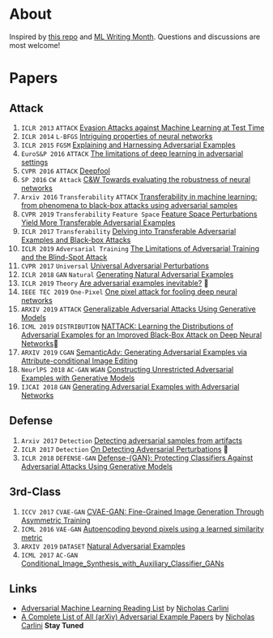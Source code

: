# About
Inspired by [this repo](https://github.com/aleju/papers) and [ML Writing Month](https://docs.google.com/document/d/15o6m0I8g6O607mk5YPTh33Lu_aQYo7SpHhNSbLPQpWQ/mobilebasic?from=groupmessage#?utm_source=wechat_session&utm_medium=social&utm_oi=624560843380101120). Questions and discussions are most welcome!

# Papers
## Attack
1. `ICLR 2013` `ATTACK` [Evasion Attacks against Machine Learning at Test Time](./2013/Evasion_attacks_against_machine_learning_at_test_time.md)
2. `ICLR 2014` `L-BFGS` [Intriguing properties of neural networks](./2014/Intriguing_properties_of_neural_networks.md)
3. `ICLR 2015` `FGSM` [Explaining and Harnessing Adversarial Examples](./2015/Explaining_and_Harnessing_Adversarial_Examples.md)
4. `EuroS&P 2016` `ATTACK` [The limitations of deep learning in adversarial settings](./2016/The_limitations_of_deep_learning_in_adversarial_settings.md)
5. `CVPR 2016` `ATTACK` [Deepfool](./2016/DeepFool.md)
6. `SP 2016` `CW Attack` [C&W Towards evaluating the robustness of neural networks](./2016/Toward_evaluating_the_robustness_of_neural_networks.md)
7. `Arxiv 2016` `Transferability` `ATTACK` [Transferability in machine learning: from phenomena to black-box attacks using adversarial samples](./2016/Transferability_in_machine_learning.md)
8. `CVPR 2019` `Transferability` `Feature Space` [Feature Space Perturbations Yield More Transferable Adversarial Examples](./2019/Feature_Space_Perturbations_Yield_More_Transferable_Adversarial_Examples.md)
9. `ICLR 2017` `Transferability` [Delving into Transferable Adversarial Examples and Black-box Attacks](./2017/Delving_into_Transferable_Adversarial_Examples_and_Black-box_Attacks.md)
10. `ICLR 2019` `Adversarial Training` [The Limitations of Adversarial Training and the Blind-Spot Attack](./2019/The_Limitations_of_Adversarial_Training_and_the_Blind-Spot_Attack.md)
11. `CVPR 2017` `Universal` [Universal Adversarial Perturbations](./2017/Universal_Adversarial_Perturbations.md)
12. `ICLR 2018` `GAN` `Natural` [Generating Natural Adversarial Examples](./2018/Generating_Natural_Adversarial_Examples.md)
13. `ICLR 2019` `Theory` [Are adversarial examples inevitable?](./2019/Are_adversarial_examples_inevitable.md) :thought_balloon:
14. `IEEE TEC 2019` `One-Pixel` [One pixel attack for fooling deep neural networks](./2019/One_pixel_attack_for_fooling_deep_neural_networks.md)
15. `ARXIV 2019` `ATTACK` [Generalizable Adversarial Attacks Using Generative Models](./2019/Generalizable_Adversarial_Attacks_Using_Generative_Models.md)
16. `ICML 2019` `DISTRIBUTION` [NATTACK: Learning the Distributions of Adversarial Examples for an Improved Black-Box Attack on Deep Neural Networks](./2019/NATTACK_Learning_the_Distributions_of_Adversarial_Examples_for_an_Improved_Black_Box_Attack_on_Deep_Neural_Networks.md):thought_balloon:
17. `ARXIV 2019` `CGAN` [SemanticAdv: Generating Adversarial Examples via Attribute-conditional Image Editing](./2019/SemanticAdv_Generating_Adversarial_Examples_via_Attribute_conditional_Image_Editing.md)
18. `NeurlPS 2018` `AC-GAN` `WGAN` [Constructing Unrestricted Adversarial Examples with Generative Models](./2018/Constructing_Unrestricted_Adversarial_Examples_with_Generative_Models.md)
19. `IJCAI 2018` `GAN` [Generating Adversarial Examples with Adversarial Networks](./2018/Generating_Adversarial_Examples_with_Adversarial_Networks.md)


## Defense
1. `Arxiv 2017` `Detection` [Detecting adversarial samples from artifacts](./2017/Detecting_Adversarial_Samples_from_Artifacts.md)
2. `ICLR 2017` `Detection` [On Detecting Adversarial Perturbations](./2017/On_Detecting_Adversarial_Perturbations.md) :thought_balloon:
3. `ICLR 2018` `DEFENSE-GAN` [Defense-{GAN}: Protecting Classifiers Against Adversarial Attacks Using Generative Models](./2018/Defense-{GAN}_Protecting_Classifiers_Against_Adversarial_Attacks_Using_Generative_Models.md)

## 3rd-Class
1. `ICCV 2017` `CVAE-GAN` [CVAE-GAN: Fine-Grained Image Generation Through Asymmetric Training](./2017/CVAE-GAN_Fine-Grained_Image_Generation_Through_Asymmetric_Training.md)
2. `ICML 2016` `VAE-GAN` [Autoencoding beyond pixels using a learned similarity metric](./2016/Autoencoding_beyond_pixels_using_a_learned_similarity_metric.md) 
3. `ARXIV 2019` `DATASET` [Natural Adversarial Examples](./2019/Natural_Adversarial_Examples.md)
4. `ICML 2017` `AC-GAN` [Conditional_Image_Synthesis_with_Auxiliary_Classifier_GANs](./2017/Conditional_Image_Synthesis_with_Auxiliary_Classifier_GANs.md)

## Links
- [Adversarial Machine Learning Reading List](https://nicholas.carlini.com/writing/2018/adversarial-machine-learning-reading-list.html) by [Nicholas Carlini](https://nicholas.carlini.com)
- [A Complete List of All (arXiv) Adversarial Example Papers](https://nicholas.carlini.com/writing/2019/all-adversarial-example-papers.html) by [Nicholas Carlini](https://nicholas.carlini.com) **Stay Tuned** 
